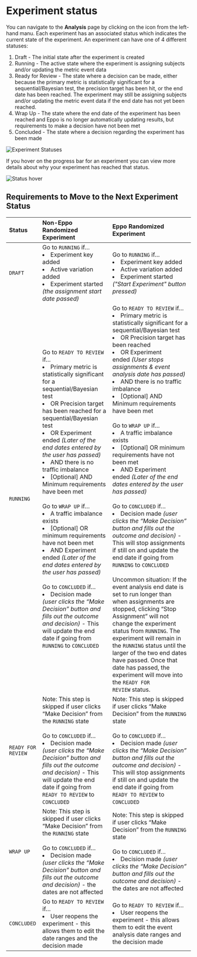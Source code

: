 # Experiment status

You can navigate to the **Analysis** page by clicking on the icon from the left-hand manu. Each experiment has an associated status which indicates the current state of the experiment. An experiment can have one of 4 different statuses:

1. Draft - The initial state after the experiment is created
2. Running - The active state where the experiment is assigning subjects and/or updating the metric event data
3. Ready for Review - The state where a decision can be made, either because the primary metric is statistically significant for a sequential/Bayesian test, the precision target has been hit, or the end date has been reached. The experiment may still be assigning subjects and/or updating the metric event data if the end date has not yet been reached.
4. Wrap Up - The state where the end date of the experiment has been reached and Eppo is no longer automatically updating results, but requirements to make a decision have not been met
5. Concluded - The state where a decision regarding the experiment has been made

![Experiment Statuses](/img/measuring-experiments/experiment-status-1.png)

If you hover on the progress bar for an experiment you can view more details about why your experiment has reached that status.

![Status hover](/img/measuring-experiments/experiment-status-1.png)

## Requirements to Move to the Next Experiment Status

| Status             | Non-Eppo Randomized Experiment                                                                                                                                                                                                                                                                                                         | Eppo Randomized Experiment                                                                                                                                                                                                                                                                                                                                                                                                                                                                                                                                                                                                                                                                                                                                      |
| :----------------- | :------------------------------------------------------------------------------------------------------------------------------------------------------------------------------------------------------------------------------------------------------------------------------------------------------------------------------------- | :-------------------------------------------------------------------------------------------------------------------------------------------------------------------------------------------------------------------------------------------------------------------------------------------------------------------------------------------------------------------------------------------------------------------------------------------------------------------------------------------------------------------------------------------------------------------------------------------------------------------------------------------------------------------------------------------------------------------------------------------------------------- |
| `DRAFT`            | Go to `RUNNING` if… <li> Experiment key added </li> <li> Active variation added </li> <li> Experiment started <em>(the assignment start date passed)</em> </li>                                                                                                                                                                        | Go to `RUNNING` if… <br/> <li> Experiment key added </li> <li> Active variation added </li> <li> Experiment started <em>("Start Experiment" button pressed)</em> </li>                                                                                                                                                                                                                                                                                                                                                                                                                                                                                                                                                                                          |
| `RUNNING`          | Go to `READY TO REVIEW` if… <li> Primary metric is statistically significant for a sequential/Bayesian test </li> <li> OR Precision target has been reached for a sequential/Bayesian test </li> <li> OR Experiment ended <em>(Later of the end dates entered by the user has passed)</em> </li> <li> AND there is no traffic imbalance </li> <li> [Optional] AND Minimum requirements have been met </li> <br/> Go to `WRAP UP` if… <li> A traffic imbalance exists </li><li>[Optional] OR minimum requirements have not been met</li><li>AND Experiment ended <em>(Later of the end dates entered by the user has passed)</em></li><br/> Go to `CONCLUDED` if… <li> Decision made <em>(user clicks the “Make Decision” button and fills out the outcome and decision)</em> - This will update the end date if going from `RUNNING` to `CONCLUDED` </li> | Go to `READY TO REVIEW` if… <li> Primary metric is statistically significant for a sequential/Bayesian test </li> <li> OR Precision target has been reached </li> <li> OR Experiment ended <em>(User stops assignments & event analysis date has passed)</em> </li> <li> AND there is no traffic imbalance </li> <li> [Optional] AND Minimum requirements have been met </li> <br/> Go to `WRAP UP` if… <li> A traffic imbalance exists </li><li>[Optional] OR minimum requirements have not been met</li><li>AND Experiment ended <em>(Later of the end dates entered by the user has passed)</em></li><br/> Go to `CONCLUDED` if… <li> Decision made <em>(user clicks the “Make Decision” button and fills out the outcome and decision)</em> - This will stop assignments if still on and update the end date if going from `RUNNING` to `CONCLUDED` </li> <br/>Uncommon situation: If the event analysis end date is set to run longer than when assignments are stopped, clicking “Stop Assignment” will not change the experiment status from `RUNNING`. The experiment will remain in the `RUNNING` status until the larger of the two end dates have passed. Once that date has passed, the experiment will move into the `READY FOR REVIEW` status.|
| `READY FOR REVIEW` |Note: This step is skipped if user clicks “Make Decision” from the `RUNNING` state <br/><br/> Go to `CONCLUDED` if… <li> Decision made <em>(user clicks the “Make Decision” button and fills out the outcome and decision)</em> - This will update the end date if going from `READY TO REVIEW` to `CONCLUDED` </li>                                                                     | Note: This step is skipped if user clicks “Make Decision” from the `RUNNING` state <br/><br/> Go to `CONCLUDED` if… <li> Decision made <em>(user clicks the “Make Decision” button and fills out the outcome and decision)</em> - This will stop assignments if still on and update the end date if going from `READY TO REVIEW` to `CONCLUDED` </li>                                                                                                                                                                                                                                                                                                                                                                    |
| `WRAP UP`          | Note: This step is skipped if user clicks “Make Decision” from the `RUNNING` state <br/><br/> Go to `CONCLUDED` if… <li> Decision made <em>(user clicks the “Make Decision” button and fills out the outcome and decision)</em> - the dates are not affected </li>                                                                     | Note: This step is skipped if user clicks “Make Decision” from the `RUNNING` state <br/><br/> Go to `CONCLUDED` if… <li> Decision made <em>(user clicks the “Make Decision” button and fills out the outcome and decision)</em> - the dates are not affected </li>                                                                                                                                                                                                                                                                                                                                                                                                                                                                                              |
| `CONCLUDED`        | Go to `READY TO REVIEW` if… <li> User reopens the experiment - this allows them to edit the date ranges and the decision made </li>                                                                                                                                                                                                            | Go to `READY TO REVIEW` if… <li> User reopens the experiment - this allows them to edit the event analysis date ranges and the decision made </li>                                                                                                                                                                                                                                                                                                                                                                                                                                                                                                                                                                                                                      |
